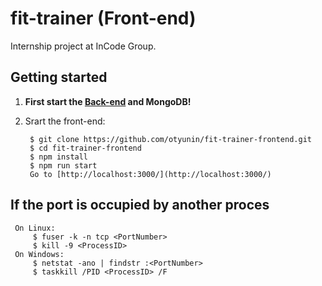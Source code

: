 # fit-trainer (Front-end)

Internship project at InCode Group.
 
 ## Getting started

1. **First start the [Back-end](https://github.com/otyunin/fit-trainer-backend.git/) and MongoDB!**
2. Srart the front-end:

     
        $ git clone https://github.com/otyunin/fit-trainer-frontend.git
        $ cd fit-trainer-frontend
        $ npm install
        $ npm run start     
        Go to [http://localhost:3000/](http://localhost:3000/)

## If the port is occupied by another proces


     On Linux:
         $ fuser -k -n tcp <PortNumber>
         $ kill -9 <ProcessID>
     On Windows:
         $ netstat -ano | findstr :<PortNumber>
         $ taskkill /PID <ProcessID> /F

